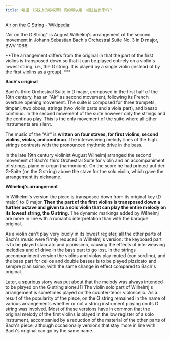 ```yaml
---
title: 考据：《G弦上的咏叹调》真的可以用一根弦拉出来吗？
---
```


[Air on the G String -
Wikipedia](https://en.wikipedia.org/wiki/Air_on_the_G_String):

"Air on the G String" is August Wilhelmj's arrangement of the second
movement in Johann Sebastian Bach's Orchestral Suite No. 3 in D major,
BWV 1068.

**The arrangement differs from the original in that the part of the
first violins is transposed down so that it can be played entirely on
a violin's lowest string, i.e., the G string. It is played by a single
violin (instead of by the first violins as a group). ***

**Bach's original**

Bach's third Orchestral Suite in D major, composed in the first half
of the 18th century, has an "Air" as second movement, following its
French overture opening movement. The suite is composed for three
trumpets, timpani, two oboes, strings (two violin parts and a viola
part), and basso continuo. In the second movement of the suite however
only the strings and the continuo play. This is the only movement of
the suite where all other instruments are silent. 

The music of the "Air" is **written on four staves, for first violins,
second violins, violas, and continuo**. The interweaving melody lines of
the high strings contrasts with the pronounced rhythmic drive in the
bass. 

In the late 19th century violinist August Wilhelmj arranged the second
movement of Bach's third Orchestral Suite for violin and an
accompaniment of strings, piano or organ (harmonium). On the score he
had printed auf der G-Saite (on the G string) above the stave for the
solo violin, which gave the arrangement its nickname.

**Wilhelmj's arrangement**

In Wilhelmj's version the piece is transposed down from its original
key (D major) to C major. **Then the part of the first violins is
transposed down a further octave and given to a solo violin that can
play the entire melody on its lowest string, the G string.** The dynamic
markings added by Wilhelmj are more in line with a romantic
interpretation than with the baroque original.

As a violin can't play very loudly in its lowest register, all the
other parts of Bach's music were firmly reduced in Wilhelmj's version:
the keyboard part is to be played staccato and pianissimo, causing the
effects of interweaving melodies and of drive in the bass part to go
lost. In the strings accompaniment version the violins and violas play
muted (con sordino), and the bass part for cellos and double basses is
to be played pizzicato and sempre pianissimo, with the same change in
effect compared to Bach's original.

Later, a spurious story was put about that the melody was always
intended to be played on the G string alone.[1] The violin solo part
of Wilhelmj's arrangement is sometimes played on the counter-tenor
violoncello. As a result of the popularity of the piece, on the G
string remained in the name of various arrangements whether or not a
string instrument playing on its G string was involved. Most of these
versions have in common that the original melody of the first violins
is played in the low register of a solo instrument, accompanied by a
reduction of the material of the other parts of Bach's piece, although
occasionally versions that stay more in line with Bach's original can
go by the same name.
